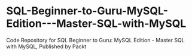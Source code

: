 


# SQL-Beginner-to-Guru-MySQL-Edition---Master-SQL-with-MySQL
Code Repository for SQL Beginner to Guru: MySQL Edition - Master SQL with MySQL, Published by Packt

